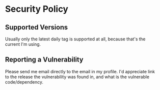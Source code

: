 # Security Policy

## Supported Versions

Usually only the latest daily tag is supported at all,
because that's the current I'm using.

## Reporting a Vulnerability

Please send me email directly to the email in my profile.
I'd appreciate link to the release the vulnerability was
found in, and what is the vulnerable code/dependency.
